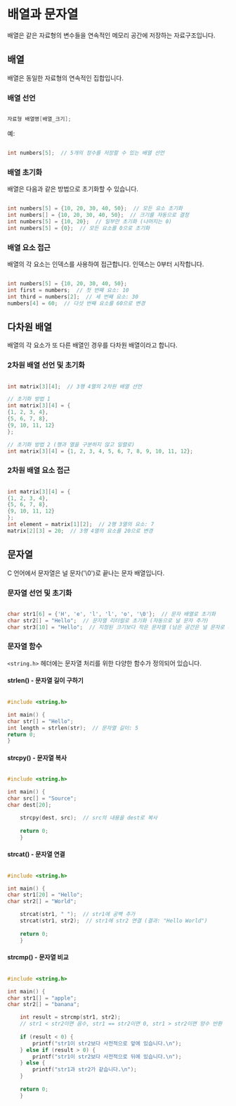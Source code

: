 # 배열과 문자열
배열은 같은 자료형의 변수들을 연속적인 메모리 공간에 저장하는 자료구조입니다.

## 배열
배열은 동일한 자료형의 연속적인 집합입니다.

### 배열 선언
```C

자료형 배열명[배열_크기];

```
예:
```C

int numbers[5];  // 5개의 정수를 저장할 수 있는 배열 선언

```

### 배열 초기화
배열은 다음과 같은 방법으로 초기화할 수 있습니다.
```C

int numbers[5] = {10, 20, 30, 40, 50};  // 모든 요소 초기화
int numbers[] = {10, 20, 30, 40, 50};  // 크기를 자동으로 결정
int numbers[5] = {10, 20};  // 일부만 초기화 (나머지는 0)
int numbers[5] = {0};  // 모든 요소를 0으로 초기화

```

### 배열 요소 접근
배열의 각 요소는 인덱스를 사용하여 접근합니다. 인덱스는 0부터 시작합니다.
```C

int numbers[5] = {10, 20, 30, 40, 50};
int first = numbers;  // 첫 번째 요소: 10
int third = numbers[2];  // 세 번째 요소: 30
numbers[4] = 60;  // 다섯 번째 요소를 60으로 변경

```

## 다차원 배열
배열의 각 요소가 또 다른 배열인 경우를 다차원 배열이라고 합니다.

### 2차원 배열 선언 및 초기화
```C

int matrix[3][4];  // 3행 4열의 2차원 배열 선언

// 초기화 방법 1
int matrix[3][4] = {
{1, 2, 3, 4},
{5, 6, 7, 8},
{9, 10, 11, 12}
};

// 초기화 방법 2 (행과 열을 구분하지 않고 일렬로)
int matrix[3][4] = {1, 2, 3, 4, 5, 6, 7, 8, 9, 10, 11, 12};

```

### 2차원 배열 요소 접근
```C

int matrix[3][4] = {
{1, 2, 3, 4},
{5, 6, 7, 8},
{9, 10, 11, 12}
};
int element = matrix[1][2];  // 2행 3열의 요소: 7
matrix[2][3] = 20;  // 3행 4열의 요소를 20으로 변경

```

## 문자열
C 언어에서 문자열은 널 문자('\0')로 끝나는 문자 배열입니다.

### 문자열 선언 및 초기화
```C

char str1[6] = {'H', 'e', 'l', 'l', 'o', '\0'};  // 문자 배열로 초기화
char str2[] = "Hello";  // 문자열 리터럴로 초기화 (자동으로 널 문자 추가)
char str3[10] = "Hello";  // 지정된 크기보다 작은 문자열 (남은 공간은 널 문자로 채워짐)

```

### 문자열 함수
`<string.h>` 헤더에는 문자열 처리를 위한 다양한 함수가 정의되어 있습니다.

#### strlen() - 문자열 길이 구하기
```C

#include <string.h>

int main() {
char str[] = "Hello";
int length = strlen(str);  // 문자열 길이: 5
return 0;
}

```

#### strcpy() - 문자열 복사
```C

#include <string.h>

int main() {
char src[] = "Source";
char dest[20];

    strcpy(dest, src);  // src의 내용을 dest로 복사
    
    return 0;
    }

```

#### strcat() - 문자열 연결
```C

#include <string.h>

int main() {
char str1[20] = "Hello";
char str2[] = "World";

    strcat(str1, " ");  // str1에 공백 추가
    strcat(str1, str2);  // str1에 str2 연결 (결과: "Hello World")
    
    return 0;
    }

```

#### strcmp() - 문자열 비교
```C

#include <string.h>

int main() {
char str1[] = "apple";
char str2[] = "banana";

    int result = strcmp(str1, str2);
    // str1 < str2이면 음수, str1 == str2이면 0, str1 > str2이면 양수 반환
    
    if (result < 0) {
        printf("str1이 str2보다 사전적으로 앞에 있습니다.\n");
    } else if (result > 0) {
        printf("str1이 str2보다 사전적으로 뒤에 있습니다.\n");
    } else {
        printf("str1과 str2가 같습니다.\n");
    }
    
    return 0;
    }

```
